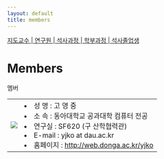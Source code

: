 ```yaml
---
layout: default
title: members
---
```

  <div class="linklink">
    <a href="#1"> 지도교수 </a>|<a href="#2"> 연구원 </a>|<a href="#3"> 석사과정 </a>|<a href="#4"> 학부과정 </a>|<a href="#5"> 석사졸업생 </a>

<div class="post">
  <h1 class="pageTitle">Members</h1>	
  <p class="meta">멤버</p>

<table>
		<tr>
			<td class="portcol"><image src="members/images/yjko.jpg"></td>
			<td class="informColumn">
				<li>성  명 : 고 영 중</li>
				<li>소  속 : 동아대학교 공과대학 컴퓨터 전공</li>
				<li>연구실 : SF620 (구 산학협력관)</li>
				<li>E-mail : yjko at dau.ac.kr</li>
				<li>홈페이지 : <a href="http://web.donga.ac.kr/yjko" target="_blank">http://web.donga.ac.kr/yjko</a></li>
			</td>
		</tr>
</table>



</div>
